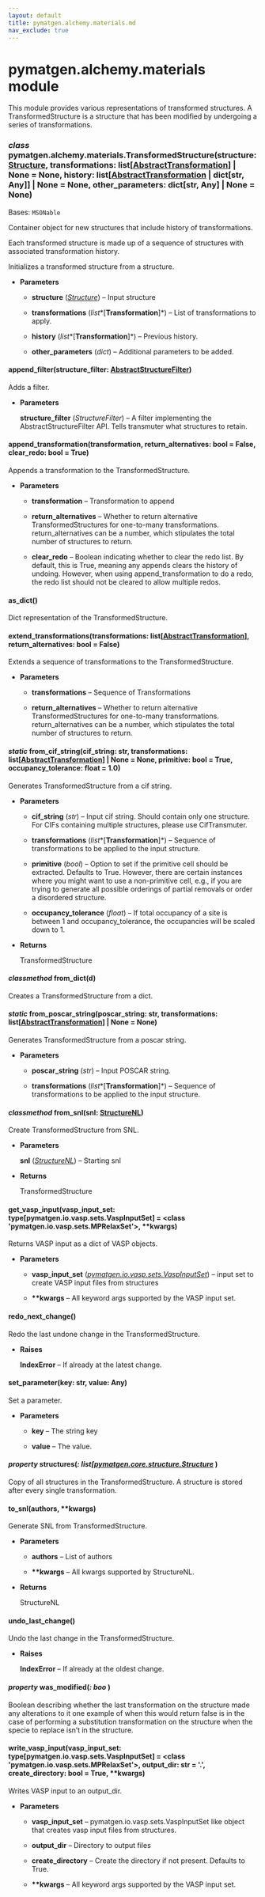 ```yaml
---
layout: default
title: pymatgen.alchemy.materials.md
nav_exclude: true
---
```


# pymatgen.alchemy.materials module

This module provides various representations of transformed structures. A
TransformedStructure is a structure that has been modified by undergoing a
series of transformations.


### _class_ pymatgen.alchemy.materials.TransformedStructure(structure: [Structure](pymatgen.core.structure.md#pymatgen.core.structure.Structure), transformations: list[[AbstractTransformation](pymatgen.transformations.transformation_abc.md#pymatgen.transformations.transformation_abc.AbstractTransformation)] | None = None, history: list[[AbstractTransformation](pymatgen.transformations.transformation_abc.md#pymatgen.transformations.transformation_abc.AbstractTransformation) | dict[str, Any]] | None = None, other_parameters: dict[str, Any] | None = None)
Bases: `MSONable`

Container object for new structures that include history of
transformations.

Each transformed structure is made up of a sequence of structures with
associated transformation history.

Initializes a transformed structure from a structure.


* **Parameters**


    * **structure** ([*Structure*](pymatgen.core.structure.md#pymatgen.core.structure.Structure)) – Input structure


    * **transformations** (*list**[**Transformation**]*) – List of transformations to
    apply.


    * **history** (*list**[**Transformation**]*) – Previous history.


    * **other_parameters** (*dict*) – Additional parameters to be added.



#### append_filter(structure_filter: [AbstractStructureFilter](pymatgen.alchemy.filters.md#pymatgen.alchemy.filters.AbstractStructureFilter))
Adds a filter.


* **Parameters**

    **structure_filter** (*StructureFilter*) – A filter implementing the
    AbstractStructureFilter API. Tells transmuter what structures to retain.



#### append_transformation(transformation, return_alternatives: bool = False, clear_redo: bool = True)
Appends a transformation to the TransformedStructure.


* **Parameters**


    * **transformation** – Transformation to append


    * **return_alternatives** – Whether to return alternative
    TransformedStructures for one-to-many transformations.
    return_alternatives can be a number, which stipulates the
    total number of structures to return.


    * **clear_redo** – Boolean indicating whether to clear the redo list.
    By default, this is True, meaning any appends clears the
    history of undoing. However, when using append_transformation
    to do a redo, the redo list should not be cleared to allow
    multiple redos.



#### as_dict()
Dict representation of the TransformedStructure.


#### extend_transformations(transformations: list[[AbstractTransformation](pymatgen.transformations.transformation_abc.md#pymatgen.transformations.transformation_abc.AbstractTransformation)], return_alternatives: bool = False)
Extends a sequence of transformations to the TransformedStructure.


* **Parameters**


    * **transformations** – Sequence of Transformations


    * **return_alternatives** – Whether to return alternative
    TransformedStructures for one-to-many transformations.
    return_alternatives can be a number, which stipulates the
    total number of structures to return.



#### _static_ from_cif_string(cif_string: str, transformations: list[[AbstractTransformation](pymatgen.transformations.transformation_abc.md#pymatgen.transformations.transformation_abc.AbstractTransformation)] | None = None, primitive: bool = True, occupancy_tolerance: float = 1.0)
Generates TransformedStructure from a cif string.


* **Parameters**


    * **cif_string** (*str*) – Input cif string. Should contain only one
    structure. For CIFs containing multiple structures, please use
    CifTransmuter.


    * **transformations** (*list**[**Transformation**]*) – Sequence of transformations
    to be applied to the input structure.


    * **primitive** (*bool*) – Option to set if the primitive cell should be
    extracted. Defaults to True. However, there are certain
    instances where you might want to use a non-primitive cell,
    e.g., if you are trying to generate all possible orderings of
    partial removals or order a disordered structure.


    * **occupancy_tolerance** (*float*) – If total occupancy of a site is
    between 1 and occupancy_tolerance, the occupancies will be
    scaled down to 1.



* **Returns**

    TransformedStructure



#### _classmethod_ from_dict(d)
Creates a TransformedStructure from a dict.


#### _static_ from_poscar_string(poscar_string: str, transformations: list[[AbstractTransformation](pymatgen.transformations.transformation_abc.md#pymatgen.transformations.transformation_abc.AbstractTransformation)] | None = None)
Generates TransformedStructure from a poscar string.


* **Parameters**


    * **poscar_string** (*str*) – Input POSCAR string.


    * **transformations** (*list**[**Transformation**]*) – Sequence of transformations
    to be applied to the input structure.



#### _classmethod_ from_snl(snl: [StructureNL](pymatgen.util.provenance.md#pymatgen.util.provenance.StructureNL))
Create TransformedStructure from SNL.


* **Parameters**

    **snl** ([*StructureNL*](pymatgen.util.provenance.md#pymatgen.util.provenance.StructureNL)) – Starting snl



* **Returns**

    TransformedStructure



#### get_vasp_input(vasp_input_set: type[pymatgen.io.vasp.sets.VaspInputSet] = <class 'pymatgen.io.vasp.sets.MPRelaxSet'>, \*\*kwargs)
Returns VASP input as a dict of VASP objects.


* **Parameters**


    * **vasp_input_set** ([*pymatgen.io.vasp.sets.VaspInputSet*](pymatgen.io.vasp.sets.md#pymatgen.io.vasp.sets.VaspInputSet)) – input set
    to create VASP input files from structures


    * **\*\*kwargs** – All keyword args supported by the VASP input set.



#### redo_next_change()
Redo the last undone change in the TransformedStructure.


* **Raises**

    **IndexError** – If already at the latest change.



#### set_parameter(key: str, value: Any)
Set a parameter.


* **Parameters**


    * **key** – The string key


    * **value** – The value.



#### _property_ structures(_: list[[pymatgen.core.structure.Structure](pymatgen.core.structure.md#pymatgen.core.structure.Structure)_ )
Copy of all structures in the TransformedStructure. A
structure is stored after every single transformation.


#### to_snl(authors, \*\*kwargs)
Generate SNL from TransformedStructure.


* **Parameters**


    * **authors** – List of authors


    * **\*\*kwargs** – All kwargs supported by StructureNL.




* **Returns**

    StructureNL



#### undo_last_change()
Undo the last change in the TransformedStructure.


* **Raises**

    **IndexError** – If already at the oldest change.



#### _property_ was_modified(_: boo_ )
Boolean describing whether the last transformation on the structure
made any alterations to it one example of when this would return false
is in the case of performing a substitution transformation on the
structure when the specie to replace isn’t in the structure.


#### write_vasp_input(vasp_input_set: type[pymatgen.io.vasp.sets.VaspInputSet] = <class 'pymatgen.io.vasp.sets.MPRelaxSet'>, output_dir: str = '.', create_directory: bool = True, \*\*kwargs)
Writes VASP input to an output_dir.


* **Parameters**


    * **vasp_input_set** – pymatgen.io.vasp.sets.VaspInputSet like object that creates vasp input files from
    structures.


    * **output_dir** – Directory to output files


    * **create_directory** – Create the directory if not present. Defaults to
    True.


    * **\*\*kwargs** – All keyword args supported by the VASP input set.